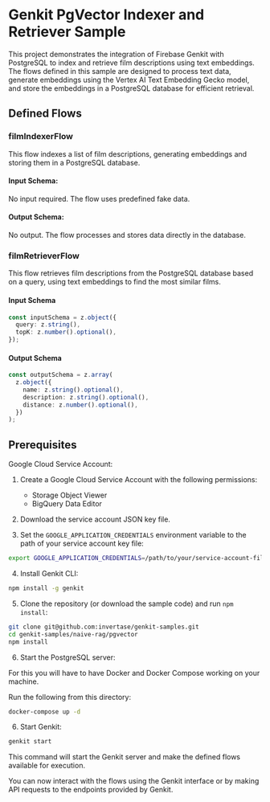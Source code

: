 # Genkit PgVector Indexer and Retriever Sample

This project demonstrates the integration of Firebase Genkit with PostgreSQL to index and retrieve film descriptions using text embeddings. The flows defined in this sample are designed to process text data, generate embeddings using the Vertex AI Text Embedding Gecko model, and store the embeddings in a PostgreSQL database for efficient retrieval.

## Defined Flows

### filmIndexerFlow

This flow indexes a list of film descriptions, generating embeddings and storing them in a PostgreSQL database.

#### Input Schema:

No input required. The flow uses predefined fake data.

#### Output Schema:

No output. The flow processes and stores data directly in the database.

### filmRetrieverFlow

This flow retrieves film descriptions from the PostgreSQL database based on a query, using text embeddings to find the most similar films.

#### Input Schema

```typescript
const inputSchema = z.object({
  query: z.string(),
  topK: z.number().optional(),
});
```

#### Output Schema

```typescript
const outputSchema = z.array(
  z.object({
    name: z.string().optional(),
    description: z.string().optional(),
    distance: z.number().optional(),
  })
);
```

## Prerequisites

Google Cloud Service Account:

1. Create a Google Cloud Service Account with the following permissions:

   - Storage Object Viewer
   - BigQuery Data Editor

2. Download the service account JSON key file.

3. Set the `GOOGLE_APPLICATION_CREDENTIALS` environment variable to the path of your service account key file:

```sh
export GOOGLE_APPLICATION_CREDENTIALS=/path/to/your/service-account-file.json
```

4. Install Genkit CLI:

```sh
npm install -g genkit
```

5. Clone the repository (or download the sample code) and run `npm install`:

```sh
git clone git@github.com:invertase/genkit-samples.git
cd genkit-samples/naive-rag/pgvector
npm install
```

6. Start the PostgreSQL server:

For this you will have to have Docker and Docker Compose working on your machine.

Run the following from this directory:

```sh
docker-compose up -d
```

6. Start Genkit:

```sh
genkit start
```

This command will start the Genkit server and make the defined flows available for execution.

You can now interact with the flows using the Genkit interface or by making API requests to the endpoints provided by Genkit.
